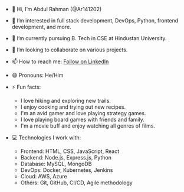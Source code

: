 - 👋 Hi, I’m Abdul Rahman (@Ar141202)
- 👀 I’m interested in full stack development, DevOps, Python, frontend development, and more.
- 🌱 I’m currently pursuing B. Tech in CSE at Hindustan University.
- 💞️ I’m looking to collaborate on various projects.
- 📫 How to reach me: [Follow on LinkedIn](https://www.linkedin.com/in/rahman141204)
- 😄 Pronouns: He/Him
- ⚡ Fun facts:
  - I love hiking and exploring new trails.
  - I enjoy cooking and trying out new recipes.
  - I'm an avid gamer and love playing strategy games.
  - I love playing board games with friends and family.
  - I'm a movie buff and enjoy watching all genres of films.

- 💻 Technologies I work with:
  - Frontend: HTML, CSS, JavaScript, React
  - Backend: Node.js, Express.js, Python
  - Database: MySQL, MongoDB
  - DevOps: Docker, Kubernetes, Jenkins
  - Cloud: AWS, Azure
  - Others: Git, GitHub, CI/CD, Agile methodology
